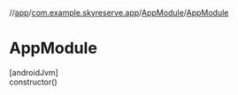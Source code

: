 //[app](../../../index.md)/[com.example.skyreserve.app](../index.md)/[AppModule](index.md)/[AppModule](-app-module.md)

# AppModule

[androidJvm]\
constructor()
